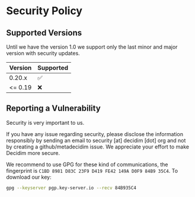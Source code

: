 # Security Policy

## Supported Versions

Until we have the version 1.0 we support only the last minor and major
version with security updates.

| Version | Supported          |
| ------- | ------------------ |
| 0.20.x   | :white_check_mark: |
| <= 0.19   | :x:                |

## Reporting a Vulnerability

Security is very important to us.

If you have any issue regarding security, please disclose the information
responsibly by sending an email to security [at] decidim [dot] org and not
by creating a github/metadecidim issue. We appreciate your effort to make
Decidim more secure.

We recommend to use GPG for these kind of communications, the fingerprint
is `C1BD 8981 D83C 23F9 D419 FE42 149A D0F9 84B9 35C4`. To download our key:

```bash
gpg --keyserver pgp.key-server.io --recv 84B935C4
```
